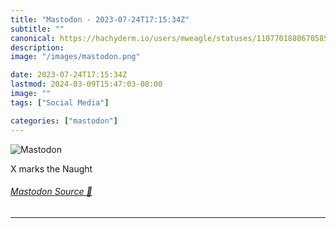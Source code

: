 ```yaml
---
title: "Mastodon - 2023-07-24T17:15:34Z"
subtitle: ""
canonical: https://hachyderm.io/users/mweagle/statuses/110770188067058592
description:
image: "/images/mastodon.png"

date: 2023-07-24T17:15:34Z
lastmod: 2024-03-09T15:47:03-08:00
image: ""
tags: ["Social Media"]

categories: ["mastodon"]
---
```

![Mastodon](/images/mastodon.png)

<p>X marks the Naught</p>


###### [Mastodon Source 🐘](https://hachyderm.io/@mweagle/110770188067058592)

___
